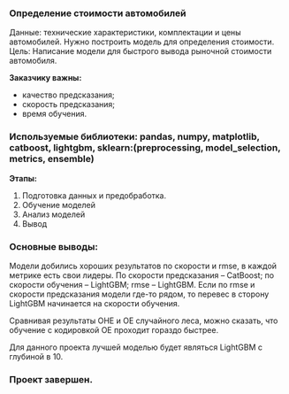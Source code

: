 ### Определение стоимости автомобилей

Данные: технические характеристики, комплектации и цены автомобилей. Нужно построить модель для определения стоимости.
Цель: Написание модели для быстрого вывода рыночной стоимости автомобиля.

**Заказчику важны:**
- качество предсказания;
- скорость предсказания;
- время обучения.

### Используемые библиотеки: pandas, numpy, matplotlib, catboost, lightgbm, sklearn:(preprocessing, model_selection, metrics, ensemble)


**Этапы:**
1. Подготовка данных и предобработка.
2. Обучение моделей
3. Анализ моделей
4. Вывод

### Основные выводы:

Модели добились хороших результатов по скорости и rmse, в каждой метрике есть свои лидеры. По скорости предсказания – CatBoost; по скорости обучения – LightGBM; rmse – LightGBM. Если по rmse и скорости предсказания модели где-то рядом, то перевес в сторону LightGBM начинается на скорости обучения.

Сравнивая результаты OHE и ОЕ случайного леса, можно сказать, что обучение с кодировкой ОЕ проходит гораздо быстрее.

Для данного проекта лучшей моделью будет являться LightGBM с глубиной в 10.

### Проект завершен.
